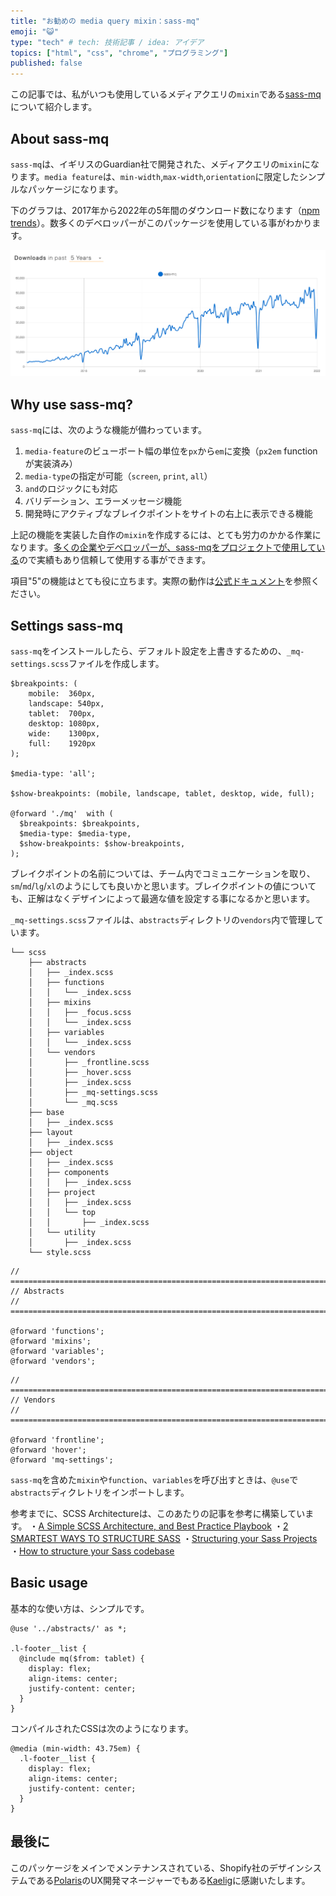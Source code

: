 ```yaml
---
title: "お勧めの media query mixin：sass-mq"
emoji: "😺"
type: "tech" # tech: 技術記事 / idea: アイデア
topics: ["html", "css", "chrome", "プログラミング"]
published: false
---
```


この記事では、私がいつも使用しているメディアクエリの`mixin`である[sass-mq](https://www.npmjs.com/package/@mcaskill/sass-mq)について紹介します。

## About sass-mq

`sass-mq`は、イギリスのGuardian社で開発された、メディアクエリの`mixin`になります。`media feature`は、`min-width`,`max-width`,`orientation`に限定したシンプルなパッケージになります。

下のグラフは、2017年から2022年の5年間のダウンロード数になります（[npm trends](https://github.com/johnmpotter/npm-trends)）。数多くのデベロッパーがこのパッケージを使用している事がわかります。

![sass-mq weekly downloads](/images/my-favorite-sass-mq/npm-trends.png)


## Why use sass-mq?
`sass-mq`には、次のような機能が備わっています。

1. `media-feature`のビューボート幅の単位を`px`から`em`に変換（`px2em` functionが実装済み）
2. `media-type`の指定が可能（`screen`, `print`, `all`）
3. `and`のロジックにも対応
4. バリデーション、エラーメッセージ機能
5. 開発時にアクティブなブレイクポイントをサイトの右上に表示できる機能

上記の機能を実装した自作の`mixin`を作成するには、とても労力のかかる作業になります。[多くの企業やデベロッパーが、sass-mqをプロジェクトで使用している](https://github.com/sass-mq/sass-mq#who-uses-sass-mq)ので実績もあり信頼して使用する事ができます。

項目"5"の機能はとても役に立ちます。実際の動作は[公式ドキュメント](https://github.com/sass-mq/sass-mq#seeing-the-currently-active-breakpoint)を参照ください。

## Settings sass-mq

`sass-mq`をインストールしたら、デフォルト設定を上書きするための、`_mq-settings.scss`ファイルを作成します。

```scss: _mq-settings.scss
$breakpoints: (
    mobile:  360px,
    landscape: 540px,
    tablet:  700px,
    desktop: 1080px,
    wide:    1300px,
    full:    1920px
);

$media-type: 'all';

$show-breakpoints: (mobile, landscape, tablet, desktop, wide, full);

@forward './mq'  with (
  $breakpoints: $breakpoints,
  $media-type: $media-type,
  $show-breakpoints: $show-breakpoints,
);
```

ブレイクポイントの名前については、チーム内でコミュニケーションを取り、`sm`/`md`/`lg`/`xl`のようにしても良いかと思います。ブレイクポイントの値についても、正解はなくデザインによって最適な値を設定する事になるかと思います。

`_mq-settings.scss`ファイルは、`abstracts`ディレクトリの`vendors`内で管理しています。

```: SCSS Architecture（抜粋）
└── scss
    ├── abstracts
    │   ├── _index.scss
    │   ├── functions
    │   │   └── _index.scss
    │   ├── mixins
    │   │   ├── _focus.scss
    │   │   └── _index.scss
    │   ├── variables
    │   │   └── _index.scss
    │   └── vendors
    │       ├── _frontline.scss
    │       ├── _hover.scss
    │       ├── _index.scss
    │       ├── _mq-settings.scss
    │       └── _mq.scss
    ├── base
    │   ├── _index.scss
    ├── layout
    │   ├── _index.scss
    ├── object
    │   ├── _index.scss
    │   ├── components
    │   │   ├── _index.scss
    │   ├── project
    │   │   ├── _index.scss
    │   │   └── top
    │   │       ├── _index.scss
    │   └── utility
    │       ├── _index.scss
    └── style.scss
```

```scss: abstracts/_index.scss
// ============================================================================
// Abstracts
// ============================================================================

@forward 'functions';
@forward 'mixins';
@forward 'variables';
@forward 'vendors';
```

```scss: abstracts/vendors/_index.scss
// ============================================================================
// Vendors
// ============================================================================

@forward 'frontline';
@forward 'hover';
@forward 'mq-settings';
```

`sass-mq`を含めた`mixin`や`function`、`variables`を呼び出すときは、`@use`で`abstracts`ディクレトリをインポートします。 

参考までに、SCSS Architectureは、このあたりの記事を参考に構築しています。
・[A Simple SCSS Architecture, and Best Practice Playbook](https://matthewelsom.com/blog/simple-scss-playbook.html)
・[2 SMARTEST WAYS TO STRUCTURE SASS](https://www.webdesignerdepot.com/2020/12/2-smartest-ways-to-structure-sass/)
・[Structuring your Sass Projects](https://itnext.io/structuring-your-sass-projects-c8d41fa55ed4)
・[How to structure your Sass codebase](https://remote.com/blog/how-to-structure-your-sass-project)


## Basic usage
基本的な使い方は、シンプルです。

```scss: layout/_footer.scss
@use '../abstracts/' as *;

.l-footer__list {
  @include mq($from: tablet) {
    display: flex;
    align-items: center;
    justify-content: center;
  }
}
```

コンパイルされたCSSは次のようになります。

```css: compiled
@media (min-width: 43.75em) {
  .l-footer__list {
    display: flex;
    align-items: center;
    justify-content: center;
  }
}
```

## 最後に



このパッケージをメインでメンテナンスされている、Shopify社のデザインシステムである[Polaris](https://polaris.shopify.com/)のUX開発マネージャーでもある[Kaelig](https://twitter.com/kaelig)に感謝いたします。
